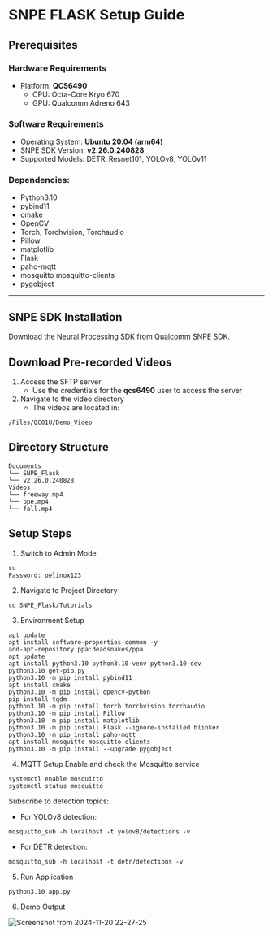 # SNPE FLASK Setup Guide

## Prerequisites

### Hardware Requirements
- Platform: **QCS6490**
  - CPU: Octa-Core Kryo 670 
  - GPU: Qualcomm Adreno 643

### Software Requirements
- Operating System: **Ubuntu 20.04 (arm64)**
- SNPE SDK Version: **v2.26.0.240828**
- Supported Models: DETR_Resnet101, YOLOv8, YOLOv11

### Dependencies:
- Python3.10
- pybind11
- cmake
- OpenCV
- Torch, Torchvision, Torchaudio
- Pillow
- matplotlib
- Flask
- paho-mqtt
- mosquitto mosquitto-clients
- pygobject
---

## SNPE SDK Installation

Download the Neural Processing SDK from [Qualcomm SNPE SDK](https://www.qualcomm.com/developer/software/neural-processing-sdk-for-ai).

## Download Pre-recorded Videos
1. Access the SFTP server
    - Use the credentials for the **qcs6490** user to access the server
2. Navigate to the video directory
    - The videos are located in: 
```
/Files/QC01U/Demo_Video
```

## Directory Structure
```
Documents
└── SNPE_Flask
└── v2.26.0.240828
Videos
└── freeway.mp4
└── ppe.mp4
└── fall.mp4
```

## Setup Steps
1. Switch to Admin Mode
```
su
Password: oelinux123
```

2. Navigate to Project Directory
```
cd SNPE_Flask/Tutorials
```

3. Environment Setup
```
apt update
apt install software-properties-common -y
add-apt-repository ppa:deadsnakes/ppa
apt update
apt install python3.10 python3.10-venv python3.10-dev
python3.10 get-pip.py
python3.10 -m pip install pybind11
apt install cmake
python3.10 -m pip install opencv-python
pip install tqdm
python3.10 -m pip install torch torchvision torchaudio
python3.10 -m pip install Pillow
python3.10 -m pip install matplotlib
python3.10 -m pip install Flask --ignore-installed blinker
python3.10 -m pip install paho-mqtt
apt install mosquitto mosquitto-clients
python3.10 -m pip install --upgrade pygobject
```

4. MQTT Setup
Enable and check the Mosquitto service
```
systemctl enable mosquitto
systemctl status mosquitto
```
Subscribe to detection topics:
* For YOLOv8 detection:
```
mosquitto_sub -h localhost -t yolov8/detections -v
```
* For DETR detection:
```
mosquitto_sub -h localhost -t detr/detections -v
```

5. Run Application
```
python3.10 app.py
```

6. Demo Output

![Screenshot from 2024-11-20 22-27-25](https://github.com/user-attachments/assets/48dd959c-8b56-4b08-a4f8-f379255f2386)


